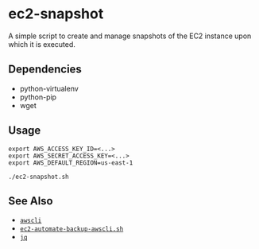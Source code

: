 ec2-snapshot
============

A simple script to create and manage snapshots of the EC2 instance upon which
it is executed.


Dependencies
------------

* python-virtualenv
* python-pip
* wget


Usage
-----

    export AWS_ACCESS_KEY_ID=<...>
    export AWS_SECRET_ACCESS_KEY=<...>
    export AWS_DEFAULT_REGION=us-east-1

    ./ec2-snapshot.sh


See Also
--------
* [`awscli`](https://github.com/aws/aws-cli)
* [`ec2-automate-backup-awscli.sh`](https://github.com/colinbjohnson/aws-missing-tools/)
* [`jq`](https://stedolan.github.io/jq/)
